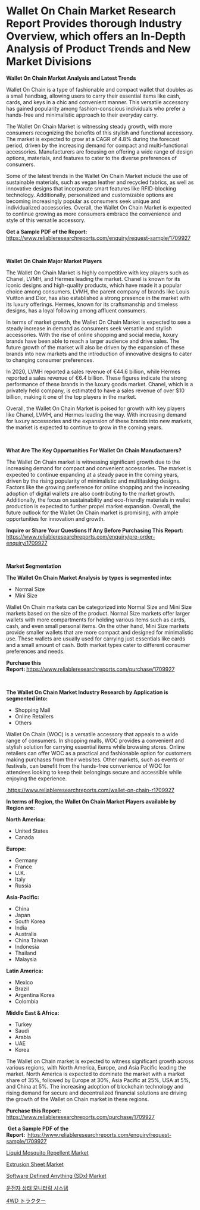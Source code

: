<p><h1>Wallet On Chain Market Research Report Provides thorough Industry Overview, which offers an In-Depth Analysis of Product Trends and New Market Divisions</h1></p><p><strong>Wallet On Chain Market Analysis and Latest Trends</strong></p>
<p><p>Wallet On Chain is a type of fashionable and compact wallet that doubles as a small handbag, allowing users to carry their essential items like cash, cards, and keys in a chic and convenient manner. This versatile accessory has gained popularity among fashion-conscious individuals who prefer a hands-free and minimalistic approach to their everyday carry.</p><p>The Wallet On Chain Market is witnessing steady growth, with more consumers recognizing the benefits of this stylish and functional accessory. The market is expected to grow at a CAGR of 4.8% during the forecast period, driven by the increasing demand for compact and multi-functional accessories. Manufacturers are focusing on offering a wide range of design options, materials, and features to cater to the diverse preferences of consumers.</p><p>Some of the latest trends in the Wallet On Chain Market include the use of sustainable materials, such as vegan leather and recycled fabrics, as well as innovative designs that incorporate smart features like RFID-blocking technology. Additionally, personalized and customizable options are becoming increasingly popular as consumers seek unique and individualized accessories. Overall, the Wallet On Chain Market is expected to continue growing as more consumers embrace the convenience and style of this versatile accessory.</p></p>
<p><strong>Get a Sample PDF of the Report:&nbsp;</strong> <a href="https://www.reliableresearchreports.com/enquiry/request-sample/1709927">https://www.reliableresearchreports.com/enquiry/request-sample/1709927</a></p>
<p>&nbsp;</p>
<p><strong>Wallet On Chain Major Market Players</strong></p>
<p><p>The Wallet On Chain Market is highly competitive with key players such as Chanel, LVMH, and Hermes leading the market. Chanel is known for its iconic designs and high-quality products, which have made it a popular choice among consumers. LVMH, the parent company of brands like Louis Vuitton and Dior, has also established a strong presence in the market with its luxury offerings. Hermes, known for its craftsmanship and timeless designs, has a loyal following among affluent consumers.</p><p>In terms of market growth, the Wallet On Chain Market is expected to see a steady increase in demand as consumers seek versatile and stylish accessories. With the rise of online shopping and social media, luxury brands have been able to reach a larger audience and drive sales. The future growth of the market will also be driven by the expansion of these brands into new markets and the introduction of innovative designs to cater to changing consumer preferences.</p><p>In 2020, LVMH reported a sales revenue of €44.6 billion, while Hermes reported a sales revenue of €6.4 billion. These figures indicate the strong performance of these brands in the luxury goods market. Chanel, which is a privately held company, is estimated to have a sales revenue of over $10 billion, making it one of the top players in the market.</p><p>Overall, the Wallet On Chain Market is poised for growth with key players like Chanel, LVMH, and Hermes leading the way. With increasing demand for luxury accessories and the expansion of these brands into new markets, the market is expected to continue to grow in the coming years.</p></p>
<p>&nbsp;</p>
<p><strong>What Are The Key Opportunities For Wallet On Chain Manufacturers?</strong></p>
<p><p>The Wallet On Chain market is witnessing significant growth due to the increasing demand for compact and convenient accessories. The market is expected to continue expanding at a steady pace in the coming years, driven by the rising popularity of minimalistic and multitasking designs. Factors like the growing preference for online shopping and the increasing adoption of digital wallets are also contributing to the market growth. Additionally, the focus on sustainability and eco-friendly materials in wallet production is expected to further propel market expansion. Overall, the future outlook for the Wallet On Chain market is promising, with ample opportunities for innovation and growth.</p></p>
<p><strong>Inquire or Share Your Questions If Any Before Purchasing This Report:</strong> <a href="https://www.reliableresearchreports.com/enquiry/pre-order-enquiry/1709927">https://www.reliableresearchreports.com/enquiry/pre-order-enquiry/1709927</a></p>
<p>&nbsp;</p>
<p><strong>Market Segmentation</strong></p>
<p><strong>The Wallet On Chain Market Analysis by types is segmented into:</strong></p>
<p><ul><li>Normal Size</li><li>Mini Size</li></ul></p>
<p><p>Wallet On Chain markets can be categorized into Normal Size and Mini Size markets based on the size of the product. Normal Size markets offer larger wallets with more compartments for holding various items such as cards, cash, and even small personal items. On the other hand, Mini Size markets provide smaller wallets that are more compact and designed for minimalistic use. These wallets are usually used for carrying just essentials like cards and a small amount of cash. Both market types cater to different consumer preferences and needs.</p></p>
<p><strong>Purchase this Report:&nbsp;</strong><a href="https://www.reliableresearchreports.com/purchase/1709927">https://www.reliableresearchreports.com/purchase/1709927</a></p>
<p>&nbsp;</p>
<p><strong>The Wallet On Chain Market Industry Research by Application is segmented into:</strong></p>
<p><ul><li>Shopping Mall</li><li>Online Retailers</li><li>Others</li></ul></p>
<p><p>Wallet On Chain (WOC) is a versatile accessory that appeals to a wide range of consumers. In shopping malls, WOC provides a convenient and stylish solution for carrying essential items while browsing stores. Online retailers can offer WOC as a practical and fashionable option for customers making purchases from their websites. Other markets, such as events or festivals, can benefit from the hands-free convenience of WOC for attendees looking to keep their belongings secure and accessible while enjoying the experience.</p></p>
<p><a href="https://www.reliableresearchreports.com/wallet-on-chain-r1709927">&nbsp;https://www.reliableresearchreports.com/wallet-on-chain-r1709927</a></p>
<p><strong>In terms of Region, the Wallet On Chain Market Players available by Region are:</strong></p>
<p>
    <p> <strong> North America: </strong>
        <ul>
            <li>United States</li>
            <li>Canada</li>
        </ul>
        </p> 
    <p> <strong> Europe: </strong>
        <ul>
            <li>Germany</li>
            <li>France</li>
            <li>U.K.</li>
            <li>Italy</li>
            <li>Russia</li>
        </ul>
        </p> 
    <p> <strong> Asia-Pacific: </strong>
        <ul>
            <li>China</li>
            <li>Japan</li>
            <li>South Korea</li>
            <li>India</li>
            <li>Australia</li>
            <li>China Taiwan</li>
            <li>Indonesia</li>
            <li>Thailand</li>
            <li>Malaysia</li>
        </ul>
        </p> 
    <p> <strong> Latin America: </strong>
        <ul>
            <li>Mexico</li>
            <li>Brazil</li>
            <li>Argentina Korea</li>
            <li>Colombia</li>
        </ul>
        </p> 
    <p> <strong> Middle East & Africa: </strong>
        <ul>
            <li>Turkey</li>
            <li>Saudi</li>
            <li>Arabia</li>
            <li>UAE</li>
            <li>Korea</li>
        </ul>
    </p>
    </p>
<p><p>The Wallet on Chain market is expected to witness significant growth across various regions, with North America, Europe, and Asia Pacific leading the market. North America is expected to dominate the market with a market share of 35%, followed by Europe at 30%, Asia Pacific at 25%, USA at 5%, and China at 5%. The increasing adoption of blockchain technology and rising demand for secure and decentralized financial solutions are driving the growth of the Wallet on Chain market in these regions.</p></p>
<p><strong>Purchase this Report: </strong><a href="https://www.reliableresearchreports.com/purchase/1709927">https://www.reliableresearchreports.com/purchase/1709927</a></p>
<p>&nbsp;<strong>Get a Sample PDF of the Report:&nbsp;&nbsp;</strong><a href="https://www.reliableresearchreports.com/enquiry/request-sample/1709927">https://www.reliableresearchreports.com/enquiry/request-sample/1709927</a></p>
<p><strong></strong></p>
<p><p><a href="https://medium.com/@zayunoz657456/global-liquid-mosquito-repellent-market-opportunities-and-forecast-for-period-from-2024-to-2031-60242d848c25">Liquid Mosquito Repellent Market</a></p><p><a href="https://medium.com/@susanabraun1964/deep-dive-into-the-extrusion-sheet-market-itstrends-market-segmentation-and-competitive-9c080fc43ba4">Extrusion Sheet Market</a></p><p><a href="https://github.com/trackie2000/Market-Research-Report-List-1/blob/main/software-defined-anything-sdx-market.md">Software Defined Anything (SDx) Market</a></p><p><a href="https://medium.com/@marlinnader2023/%EC%9A%B4%EC%A0%84%EC%9E%90-%EC%83%81%ED%83%9C-%EB%AA%A8%EB%8B%88%ED%84%B0%EB%A7%81-%EC%8B%9C%EC%8A%A4%ED%85%9C-%EC%8B%9C%EC%9E%A5-%EA%B7%9C%EB%AA%A8-%EB%B0%8F-%EC%A0%90%EC%9C%A0%EC%9C%A8-%EB%B6%84%EC%84%9D-%EC%84%B1%EC%9E%A5-%ED%8A%B8%EB%A0%8C%EB%93%9C-%EB%B0%8F-%EC%98%88%EC%B8%A1-2024%EB%85%84-2031%EB%85%84-ef556f425e8b">운전자 상태 모니터링 시스템</a></p><p><a href="https://medium.com/@samiachowdhury801/%E3%82%B0%E3%83%AD%E3%83%BC%E3%83%90%E3%83%AB4wd%E3%83%88%E3%83%A9%E3%82%AF%E3%82%BF%E3%83%BC%E7%94%A3%E6%A5%AD%E3%81%AE%E8%AA%BF%E6%9F%BB%E3%83%AC%E3%83%9D%E3%83%BC%E3%83%88-%E7%AB%B6%E4%BA%89%E7%8A%B6%E6%B3%81-%E5%B8%82%E5%A0%B4%E8%A6%8F%E6%A8%A1-%E5%9C%B0%E5%9F%9F%E3%81%AE%E7%8A%B6%E6%B3%81%E3%81%A8%E5%B0%86%E6%9D%A5%E3%81%AE%E8%A6%8B%E9%80%9A%E3%81%97%E3%81%AE%E4%BA%88%E6%B8%AC-2024%E5%B9%B4-2031%E5%B9%B4-2db8250b0db9">4WD トラクター</a></p></p>